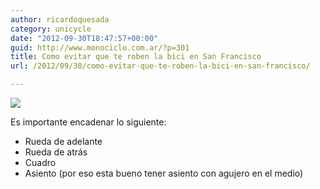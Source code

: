 ```yaml
---
author: ricardoquesada
category: unicycle
date: "2012-09-30T18:47:57+00:00"
guid: http://www.monociclo.com.ar/?p=301
title: Como evitar que te roben la bici en San Francisco
url: /2012/09/30/como-evitar-que-te-roben-la-bici-en-san-francisco/

---
```


![](https://lh3.googleusercontent.com/-Om1QmruCv7k/UCvvuWcO-3I/AAAAAAAApEE/IIAFxHAdkbI/s800/IMG_1907.JPG)

Es importante encadenar lo siguiente:

- Rueda de adelante
- Rueda de atrás
- Cuadro
- Asiento (por eso esta bueno tener asiento con agujero en el medio)
